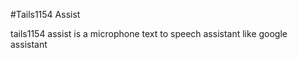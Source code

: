 #Tails1154 Assist







tails1154 assist is a microphone text to speech assistant like google assistant
